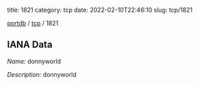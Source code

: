 title: 1821
category: tcp
date: 2022-02-10T22:46:10
slug: tcp/1821

[portdb](/) / [tcp](/category/tcp.html) / 1821


## IANA Data

_Name:_ donnyworld

_Description:_ donnyworld

